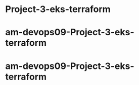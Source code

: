 # Project-3-eks-terraform
# am-devops09-Project-3-eks-terraform
# am-devops09-Project-3-eks-terraform
